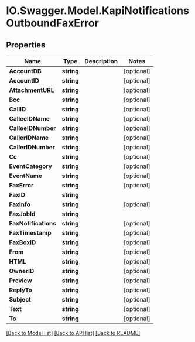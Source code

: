 # IO.Swagger.Model.KapiNotificationsOutboundFaxError
## Properties

Name | Type | Description | Notes
------------ | ------------- | ------------- | -------------
**AccountDB** | **string** |  | [optional] 
**AccountID** | **string** |  | [optional] 
**AttachmentURL** | **string** |  | [optional] 
**Bcc** | **string** |  | [optional] 
**CallID** | **string** |  | [optional] 
**CalleeIDName** | **string** |  | [optional] 
**CalleeIDNumber** | **string** |  | [optional] 
**CallerIDName** | **string** |  | [optional] 
**CallerIDNumber** | **string** |  | [optional] 
**Cc** | **string** |  | [optional] 
**EventCategory** | **string** |  | [optional] 
**EventName** | **string** |  | [optional] 
**FaxError** | **string** |  | [optional] 
**FaxID** | **string** |  | 
**FaxInfo** | **string** |  | [optional] 
**FaxJobId** | **string** |  | 
**FaxNotifications** | **string** |  | [optional] 
**FaxTimestamp** | **string** |  | [optional] 
**FaxBoxID** | **string** |  | [optional] 
**From** | **string** |  | [optional] 
**HTML** | **string** |  | [optional] 
**OwnerID** | **string** |  | [optional] 
**Preview** | **string** |  | [optional] 
**ReplyTo** | **string** |  | [optional] 
**Subject** | **string** |  | [optional] 
**Text** | **string** |  | [optional] 
**To** | **string** |  | [optional] 

[[Back to Model list]](../README.md#documentation-for-models) [[Back to API list]](../README.md#documentation-for-api-endpoints) [[Back to README]](../README.md)

